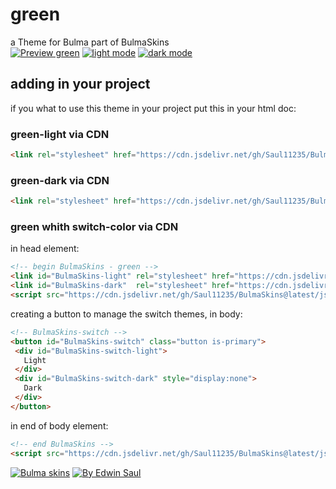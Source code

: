 # green            
a Theme for Bulma part of BulmaSkins             
[![ Preview green ](https://img.shields.io/badge/-Preview_green-red)](https://saul11235.github.io/BulmaSkins?skin=green)
[![ light mode ](https://img.shields.io/badge/-light_mode-black)](https://saul11235.github.io/BulmaSkins?skin=green&dark=false)
[![ dark mode ](https://img.shields.io/badge/-dark_mode-black)](https://saul11235.github.io/BulmaSkins?skin=green&dark=true)
## adding in your project
if you what to use this theme in your project put this in your html doc:
### green-light via CDN
```html
<link rel="stylesheet" href="https://cdn.jsdelivr.net/gh/Saul11235/BulmaSkins@latest/css/green.light.css">
```
### green-dark via CDN
```html
<link rel="stylesheet" href="https://cdn.jsdelivr.net/gh/Saul11235/BulmaSkins@latest/css/green.dark.css">
```
### green whith switch-color via CDN
in head element:
```html
<!-- begin BulmaSkins - green -->
<link id="BulmaSkins-light" rel="stylesheet" href="https://cdn.jsdelivr.net/gh/Saul11235/BulmaSkins@latest/css/green.light.css">
<link id="BulmaSkins-dark"  rel="stylesheet" href="https://cdn.jsdelivr.net/gh/Saul11235/BulmaSkins@latest/css/green.dark.css">
<script src="https://cdn.jsdelivr.net/gh/Saul11235/BulmaSkins@latest/js/cdn/first.js"></script>
```
creating a button to manage the switch themes, in body:            
```html
<!-- BulmaSkins-switch -->
<button id="BulmaSkins-switch" class="button is-primary">
 <div id="BulmaSkins-switch-light">
   Light
 </div>
 <div id="BulmaSkins-switch-dark" style="display:none">
   Dark
 </div>
</button>
```
in end of body element:            
```html
<!-- end BulmaSkins -->
<script src="https://cdn.jsdelivr.net/gh/Saul11235/BulmaSkins@latest/js/cdn/last.js"></script>
```
[![Bulma skins](https://img.shields.io/badge/-Bulma_skins-blue)](https://saul11235.github.io/BulmaSkins/)
[![By Edwin Saul](https://img.shields.io/badge/-By_Edwin_Saul-black)](https://edwinsaul.com)
